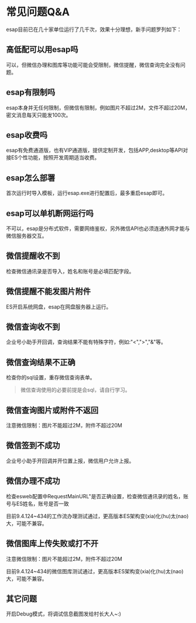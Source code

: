 # 常见问题Q&A
esap目前已在几十家单位运行了几千次，效果十分理想，新手问题罗列如下：

## 高低配可以用esap吗
可以，但微信办理和图库等功能可能会受限制，微信提醒，微信查询完全没有问题。

## esap有限制吗
esap本身并无任何限制，但微信有限制，例如图片不超过2M，文件不超过20M，密文消息每天只能发100次。

## esap收费吗
esap有免费通道版，也有VIP通道版，提供定制开发，包括APP,desktop等API对接ES个性功能，按照开发周期适当收费。

## esap怎么部署
首次运行时导入模板，运行esap.exe进行配置后，最多重启esap即可。

## esap可以单机断网运行吗
不可以，esap是分布式软件，需要网络鉴权，另外微信API也必须连通外网才能与微信服务器交互。

## 微信提醒收不到
检查微信通讯录是否导入，姓名和账号是必填匹配字段。

## 微信提醒不能发图片附件
ES开启系统网盘，esap在网盘服务器上运行。

## 微信查询收不到
企业号小助手开回调，查询结果不能有特殊字符，例如:"<",">","&"等。

## 微信查询结果不正确
检查你的sql设置，重存微信查询表单。

> 微信查询使用的必要前提是会sql，请自行学习。

## 微信查询图片或附件不返回
注意微信限制：图片不能超过2M，附件不超过20M

## 微信签到不成功
企业号小助手开回调并开位置上报，微信用户允许上报。

## 微信办理不成功
检查esweb配置中RequestMainURL"是否正确设置，检查微信通讯录的姓名，账号与ES姓名，账号是否一致

目前9.4.124~434的工作流办理测试通过，更高版本ES架构变(xia)化(hu)太(nao)大，可能不兼容。

## 微信图库上传失败或打不开
注意微信限制：图片不能超过2M，附件不超过20M

目前9.4.124~434的微信图库测试通过，更高版本ES架构变(xia)化(hu)太(nao)大，可能不兼容。

## 其它问题
开启Debug模式，将调试信息截图发给村长大人~:)
